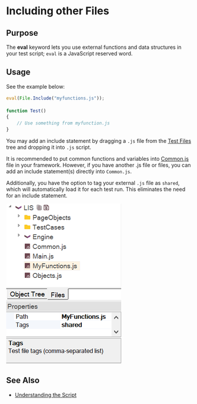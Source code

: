 # Including other Files

## Purpose

The **eval** keyword lets you use external functions and data structures in your test script; `eval` is a JavaScript reserved word.

## Usage

See the example below:

```javascript
eval(File.Include("myfunctions.js"));

function Test()
{
    // Use something from myfunction.js
}
```

You may add an include statement by dragging a `.js` file from the [Test Files](test_files_dialog.md) tree and dropping it into `.js` script.

It is recommended to put common functions and variables into [Common.js](Frameworks/frameworks.md#managing-common-data) file in your framework. However, if you have another .js file or files, you can add an include statement(s) directly into `Common.js`.

Additionally, you have the option to tag your external `.js` file as `shared`, which will automatically load it for each test run. This eliminates the need for an include statement.

![Tag as Shared](img/including_other_files_tag_as_shared.png)

## See Also

- [Understanding the Script](understanding_the_script.md)
